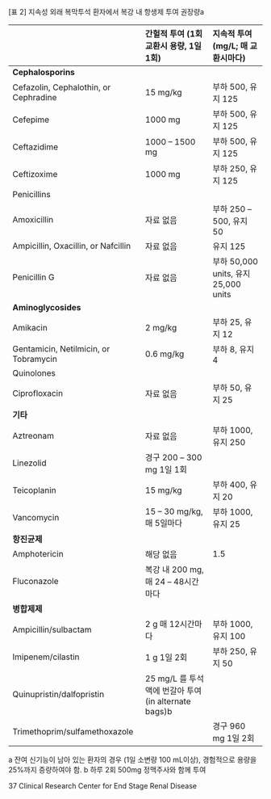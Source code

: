 [표 2] 지속성 외래 복막투석 환자에서 복강 내 항생제 투여 권장량a

| | 간헐적 투여 (1회교환시 용량, 1일 1회) | 지속적 투여 (mg/L; 매 교환시마다) |
| :------------------------------ | :---------------------------------- | :-------------------------------------- |
| **Cephalosporins**              |                                     |                                         |
| Cefazolin, Cephalothin, or Cephradine | 15 mg/kg                            | 부하 500, 유지 125                      |
| Cefepime                        | 1000 mg                             | 부하 500, 유지 125                      |
| Ceftazidime                     | 1000 – 1500 mg                      | 부하 500, 유지 125                      |
| Ceftizoxime                     | 1000 mg                             | 부하 250, 유지 125                      |
| Penicillins                     |                                     |                                         |
| Amoxicillin                     | 자료 없음                           | 부하 250 – 500, 유지 50                 |
| Ampicillin, Oxacillin, or Nafcillin | 자료 없음                           | 유지 125                                |
| Penicillin G                    | 자료 없음                           | 부하 50,000 units, 유지 25,000 units    |
| **Aminoglycosides**             |                                     |                                         |
| Amikacin                        | 2 mg/kg                             | 부하 25, 유지 12                        |
| Gentamicin, Netilmicin, or Tobramycin | 0.6 mg/kg                           | 부하 8, 유지 4                          |
| Quinolones                      |                                     |                                         |
| Ciprofloxacin                   | 자료 없음                           | 부하 50, 유지 25                        |
| **기타**                        |                                     |                                         |
| Aztreonam                       | 자료 없음                           | 부하 1000, 유지 250                     |
| Linezolid                       | 경구 200 – 300 mg 1일 1회           |                                         |
| Teicoplanin                     | 15 mg/kg                            | 부하 400, 유지 20                       |
| Vancomycin                      | 15 – 30 mg/kg, 매 5일마다           | 부하 1000, 유지 25                      |
| **항진균제**                    |                                     |                                         |
| Amphotericin                    | 해당 없음                           | 1.5                                     |
| Fluconazole                     | 복강 내 200 mg, 매 24 – 48시간마다  |                                         |
| **병합제제**                    |                                     |                                         |
| Ampicillin/sulbactam            | 2 g 매 12시간마다                   | 부하 1000, 유지 100                     |
| Imipenem/cilastin               | 1 g 1일 2회                         | 부하 250, 유지 50                       |
| Quinupristin/dalfopristin       | 25 mg/L 를 투석액에 번갈아 투여 (in alternate bags)b |                                         |
| Trimethoprim/sulfamethoxazole   |                                     | 경구 960 mg 1일 2회                     |

a 잔여 신기능이 남아 있는 환자의 경우 (1일 소변량 100 mL이상), 경험적으로 용량을 25%까지 증량하여야 함.
b 하루 2회 500mg 정맥주사와 함께 투여

<PAGE>37
Clinical Research Center for End Stage Renal Disease